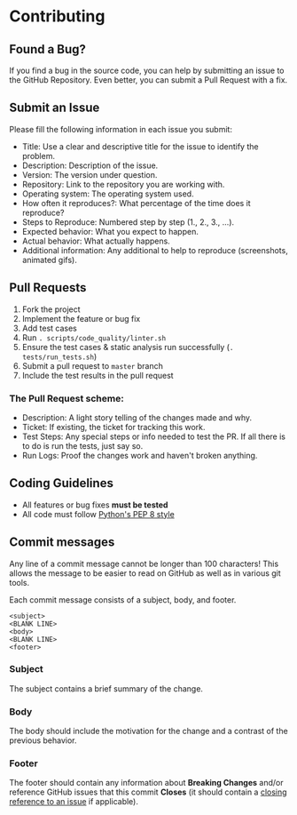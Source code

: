 # Contributing

## Found a Bug?

If you find a bug in the source code, you can help by submitting an issue to the GitHub Repository. Even better, you can submit a Pull Request with a fix.

## Submit an Issue

Please fill the following information in each issue you submit:

* Title: Use a clear and descriptive title for the issue to identify the problem.
* Description: Description of the issue.
* Version: The version under question.
* Repository: Link to the repository you are working with.
* Operating system: The operating system used.
* How often it reproduces?: What percentage of the time does it reproduce?
* Steps to Reproduce: Numbered step by step (1., 2., 3., …).
* Expected behavior: What you expect to happen.
* Actual behavior: What actually happens.
* Additional information: Any additional to help to reproduce (screenshots, animated gifs).

## Pull Requests

1. Fork the project
2. Implement the feature or bug fix
3. Add test cases
4. Run `. scripts/code_quality/linter.sh`
5. Ensure the test cases & static analysis run successfully (`. tests/run_tests.sh`)
6. Submit a pull request to `master` branch
7. Include the test results in the pull request

### The Pull Request scheme:

 * Description: A light story telling of the changes made and why.
 * Ticket: If existing, the ticket for tracking this work.
 * Test Steps: Any special steps or info needed to test the PR. If all there is to do is run the tests, just say so.
 * Run Logs: Proof the changes work and haven't broken anything.
 
## Coding Guidelines

* All features or bug fixes **must be tested**
* All code must follow [Python's PEP 8 style](https://www.python.org/dev/peps/pep-0008/)

## Commit messages

Any line of a commit message cannot be longer than 100 characters! This allows the message to be easier
to read on GitHub as well as in various git tools.

Each commit message consists of a subject, body, and footer.

```
<subject>
<BLANK LINE>
<body>
<BLANK LINE>
<footer>
```

### Subject

The subject contains a brief summary of the change.

### Body

The body should include the motivation for the change and a contrast of the previous behavior.

### Footer

The footer should contain any information about **Breaking Changes** and/or reference GitHub issues that this commit **Closes** (it should contain a [closing reference to an issue](https://help.github.com/articles/closing-issues-via-commit-messages/) if applicable).